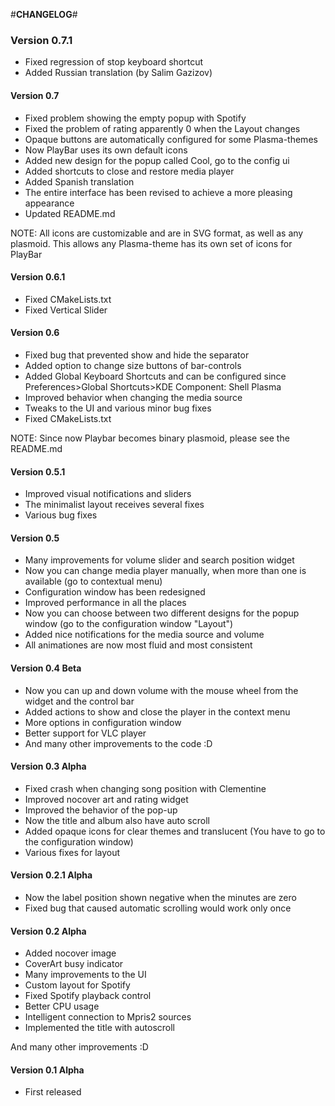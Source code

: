 #**CHANGELOG**#
### Version 0.7.1
* Fixed regression of stop keyboard shortcut
* Added Russian translation (by Salim Gazizov)

#### Version 0.7

* Fixed problem showing the empty popup with Spotify
* Fixed the problem of rating apparently 0 when the Layout changes
* Opaque buttons are automatically configured for some Plasma-themes
* Now PlayBar uses its own default icons
* Added new design for the popup called Cool, go to the config ui
* Added shortcuts to close and restore media player
* Added Spanish translation
* The entire interface has been revised to achieve a more pleasing appearance
* Updated README.md

NOTE: All icons are customizable and are in SVG format, as well as any plasmoid.
This allows any Plasma-theme has its own set of icons for PlayBar

#### Version 0.6.1

* Fixed CMakeLists.txt
* Fixed Vertical Slider

#### Version 0.6

* Fixed bug that prevented show and hide the separator
* Added option to change size buttons of bar-controls
* Added Global Keyboard Shortcuts and can be configured since Preferences>Global Shortcuts>KDE Component: Shell Plasma
* Improved behavior when changing the media source
* Tweaks to the UI and various minor bug fixes
* Fixed CMakeLists.txt

NOTE: Since now Playbar becomes binary plasmoid, please see the README.md

#### Version 0.5.1

* Improved visual notifications and sliders
* The minimalist layout receives several fixes
* Various bug fixes

#### Version 0.5

* Many improvements for volume slider and search position widget
* Now you can change media player manually, when more than one is available (go to contextual menu)
* Configuration window has been redesigned
* Improved performance in all the places
* Now you can choose between two different designs for the popup window (go to the configuration window "Layout")
* Added nice notifications for the media source and volume
* All animationes are now most fluid and most consistent

#### Version 0.4 Beta

* Now you can up and down volume with the mouse wheel from the widget and the control bar
* Added actions to show and close the player in the context menu
* More options in configuration window
* Better support for VLC player
* And many other improvements to the code :D

#### Version 0.3 Alpha

* Fixed crash when changing song position with Clementine
* Improved nocover art and rating widget
* Improved the behavior of the pop-up
* Now the title and album also have auto scroll
* Added opaque icons for clear themes and translucent (You have to go to the configuration window)
* Various fixes for layout

#### Version 0.2.1 Alpha

* Now the label position shown negative when the minutes are zero
* Fixed bug that caused automatic scrolling would work only once

#### Version 0.2 Alpha

* Added nocover image
* CoverArt busy indicator
* Many improvements to the UI
* Custom layout for Spotify
* Fixed Spotify playback control
* Better CPU usage
* Intelligent connection to Mpris2 sources
* Implemented the title with autoscroll

And many other improvements :D

#### Version 0.1 Alpha

* First released
